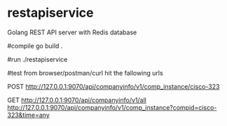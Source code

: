 # restapiservice
Golang REST API server with Redis database

#compile
go build .

#run
./restapiservice

#test
from browser/postman/curl hit the fallowing urls

POST
http://127.0.0.1:9070/api/companyinfo/v1/comp_instance/cisco-323

GET
http://127.0.0.1:9070/api/companyinfo/v1/all
http://127.0.0.1:9070/api/companyinfo/v1/comp_instance?compid=cisco-323&time=any

